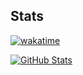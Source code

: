 
## Stats
[![wakatime](https://wakatime.com/badge/user/94af4dab-a85f-4e7c-9743-369222b20a88.svg)](https://wakatime.com/@94af4dab-a85f-4e7c-9743-369222b20a88)

[![GitHub Stats](https://github-readme-stats.vercel.app/api?username=Nightmare23h&show_icons=true&theme=dark&count_private=true)](https://github.com/Nightmare23h/)
  